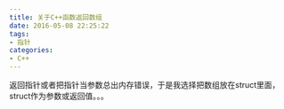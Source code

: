 ```yaml
---
title: 关于C++函数返回数组
date: 2016-05-08 22:25:22
tags: 
- 指针
categories: 
- C++
---
```


<!--more-->

返回指针或者把指针当参数总出内存错误，于是我选择把数组放在struct里面，struct作为参数或返回值。。。